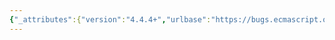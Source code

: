 ```yaml
---
{"_attributes":{"version":"4.4.4+","urlbase":"https://bugs.ecmascript.org/","maintainer":"dherman@mozilla.com"},"bug":{"bug_id":3306,"creation_ts":"2014-11-04 08:54:00 -0800","short_desc":"Make class name TDZ in extends expression","delta_ts":"2015-07-10 08:34:17 -0700","product":"Draft for 6th Edition","component":"technical issue","version":"Rev 28: October 14, 2014 Draft","rep_platform":"All","op_sys":"All","bug_status":"RESOLVED","resolution":"FIXED","priority":"Normal","bug_severity":"normal","everconfirmed":true,"reporter":{"uid":"arv","name":"Erik Arvidsson"},"assigned_to":{"uid":"allen","name":"Allen Wirfs-Brock"},"cc":["andrebargull","dslomov","erik.arvidsson"],"long_desc":[{"commentid":10552,"comment_count":0,"who":{"uid":"arv","name":"Erik Arvidsson"},"bug_when":"2014-11-04 08:54:07 -0800","thetext":"http://people.mozilla.org/~jorendorff/es6-draft.html#sec-runtime-semantics-classdefinitionevaluation\n\nToday, the extends expression is evaluated before the lexical environment for the class body is created. This makes the following valid:\n\nvar B = class {};\nvar C = class B extends B {};\nassert(C.prototype instance of B);\n\nI think it would be simpler if step 4 & 5 were moved to before the current step 1. Then the above code would be an error due to the TDZ."},{"commentid":10553,"comment_count":1,"who":{"uid":"allen","name":"Allen Wirfs-Brock"},"bug_when":"2014-11-04 09:33:36 -0800","thetext":"sounds reasonable."},{"commentid":10972,"comment_count":2,"who":{"uid":"allen","name":"Allen Wirfs-Brock"},"bug_when":"2014-12-08 17:32:27 -0800","thetext":"fixed in rev30 editor's draft"},{"commentid":11161,"comment_count":3,"who":{"uid":"allen","name":"Allen Wirfs-Brock"},"bug_when":"2014-12-23 20:23:26 -0800","thetext":"fixed in rev30"}]}}
---
```

